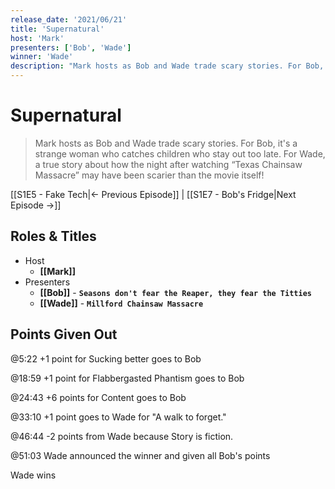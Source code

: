 ```yaml
---
release_date: '2021/06/21'
title: 'Supernatural'
host: 'Mark'
presenters: ['Bob', 'Wade']
winner: 'Wade'
description: "Mark hosts as Bob and Wade trade scary stories. For Bob, it's a strange woman who catches children who stay out too late. For Wade, a true story about how the night after watching “Texas Chainsaw Massacre” may have been scarier than the movie itself!"
---
```


# Supernatural

> Mark hosts as Bob and Wade trade scary stories. For Bob, it's a strange woman who catches children who stay out too late. For Wade, a true story about how the night after watching “Texas Chainsaw Massacre” may have been scarier than the movie itself!

[[S1E5 - Fake Tech|← Previous Episode]] | [[S1E7 - Bob's Fridge|Next Episode →]]

## Roles & Titles

- Host
  - **[[Mark]]**
- Presenters
  - **[[Bob]]** - **`Seasons don't fear the Reaper, they fear the Titties`**
  - **[[Wade]]** - **`Millford Chainsaw Massacre`**

## Points Given Out

@5:22 +1 point for Sucking better goes to Bob

@18:59 +1 point for Flabbergasted Phantism goes to Bob

@24:43 +6 points for Content goes to Bob

@33:10 +1 point goes to Wade for "A walk to forget."

@46:44 -2 points from Wade because Story is fiction.

@51:03 Wade announced the winner and given all Bob's points

Wade wins